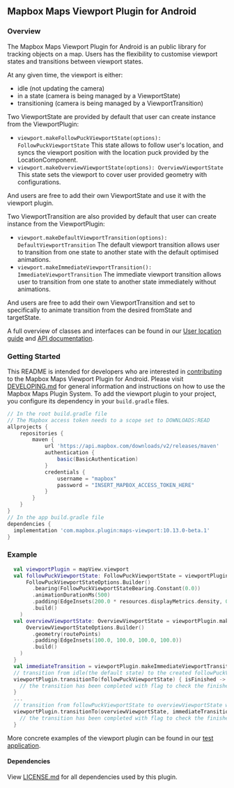 ## Mapbox Maps Viewport Plugin for Android

### Overview

The Mapbox Maps Viewport Plugin for Android is an public library for tracking objects on a map. Users has the flexibility to customise viewport states and transitions between viewport states.

At any given time, the viewport is either:
  - idle (not updating the camera)
  - in a state (camera is being managed by a ViewportState)
  - transitioning (camera is being managed by a ViewportTransition)

Two ViewportState are provided by default that user can create instance from the ViewportPlugin:
 * `viewport.makeFollowPuckViewportState(options): FollowPuckViewportState`
This state allows to follow user's location, and syncs the viewport position with the location puck provided by the LocationComponent.
 * `viewport.makeOverviewViewportState(options): OverviewViewportState`
This state sets the viewport to cover user provided geometry with configurations.

And users are free to add their own ViewportState and use it with the viewport plugin.

Two ViewportTransition are also provided by default that user can create instance from the ViewportPlugin:
* `viewport.makeDefaultViewportTransition(options): DefaultViewportTransition`
The default viewport transition allows user to transition from one state to another state with the default optimised animations.
* `viewport.makeImmediateViewportTransition(): ImmediateViewportTransition`
The immediate viewport transition allows user to transition from one state to another state immediately without animations.

And users are free to add their own ViewportTransition and set to specifically to animate transition from the desired fromState and targetState.

A full overview of classes and interfaces can be found in our [User location guide](https://docs.mapbox.com/android/maps/guides/user-location/#location-tracking) and [API documentation](https://docs.mapbox.com/android/maps/api-reference/).

### Getting Started

This README is intended for developers who are interested in [contributing](https://github.com/mapbox/mapbox-maps-android/blob/master/CONTRIBUTING.md) to the Mapbox Maps Viewport Plugin for Android. Please visit [DEVELOPING.md](https://github.com/mapbox/mapbox-maps-android/blob/master/DEVELOPING.md) for general information and instructions on how to use the Mapbox Maps Plugin System. To add the viewport plugin to your project, you configure its dependency in your `build.gradle` files.

```groovy
// In the root build.gradle file
// The Mapbox access token needs to a scope set to DOWNLOADS:READ
allprojects {
    repositories {
        maven {
            url 'https://api.mapbox.com/downloads/v2/releases/maven'
            authentication {
                basic(BasicAuthentication)
            }
            credentials {
                username = "mapbox"
                password = "INSERT_MAPBOX_ACCESS_TOKEN_HERE"
            }
        }
    }
}
// In the app build.gradle file
dependencies {
  implementation 'com.mapbox.plugin:maps-viewport:10.13.0-beta.1'
}
```

### Example

```kotlin
  val viewportPlugin = mapView.viewport
  val followPuckViewportState: FollowPuckViewportState = viewportPlugin.makeFollowPuckViewportState(
      FollowPuckViewportStateOptions.Builder()
        .bearing(FollowPuckViewportStateBearing.Constant(0.0))
        .animationDurationMs(500)
        .padding(EdgeInsets(200.0 * resources.displayMetrics.density, 0.0, 0.0, 0.0))
        .build()
    )
  val overviewViewportState: OverviewViewportState = viewportPlugin.makeOverviewViewportState(
      OverviewViewportStateOptions.Builder()
        .geometry(routePoints)
        .padding(EdgeInsets(100.0, 100.0, 100.0, 100.0))
        .build()
    )
  }
  val immediateTransition = viewportPlugin.makeImmediateViewportTransition()
  // transition from idle(the default state) to the created followPuckViewportState with default transition
  viewportPlugin.transitionTo(followPuckViewportState) { isFinished ->
    // the transition has been completed with flag to check the finished status
  }
  ...
  // transition from followPuckViewportState to overviewViewportState with immediate transition
  viewportPlugin.transitionTo(overviewViewportState, immediateTransition) { isFinished ->
    // the transition has been completed with flag to check the finished status
  }
```

More concrete examples of the viewport plugin can be found in our [test application](https://github.com/mapbox/mapbox-maps-android/tree/master/app/src/main/java/com/mapbox/maps/testapp).

#### Dependencies

View [LICENSE.md](LICENSE.md) for all dependencies used by this plugin.
